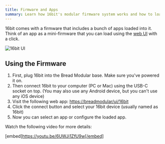 ```yaml
---
title: Firmware and Apps
summary: Learn how 16bit's modular firmware system works and how to load apps using the web UI.
---
```


16bit comes with a firmware that includes a bunch of apps loaded into it. Think of an app as a mini-firmware that you can load using the [web UI](/ui/16bit) with a click.

![16bit UI](/images/docs/16bit-ui.png)

## Using the Firmware

1. First, plug 16bit into the Bread Modular base. Make sure you've powered it on.
2. Then connect 16bit to your computer (PC or Mac) using the USB-C socket on top. (You may also use any Android device, but you can't use any iOS device)
3. Visit the following web app: <https://breadmodular/ui/16bit>
4. Click the connect button and select your 16bit device (usually named as 16bit)
5. Now you can select an app or configure the loaded app.

Watch the following video for more details:

[embed]https://youtu.be/6UWJi1ZfU9w[/embed]